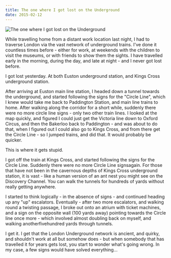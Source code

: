 ```yaml
---
title: The one where I got lost on the Underground
date: 2015-02-12
---
```


![The one where I got lost on the Underground](https://source.unsplash.com/vP3pnOoCiYE/1600x900)

While travelling home from a distant work location last night, I had to traverse London via the vast network of underground trains. I've done it countless times before - either for work, at weekends with the children to visit the museums, or with friends to show them the sights. I have travelled early in the morning, during the day, and late at night - and I never got lost before.

I got lost yesterday. At both Euston underground station, and Kings Cross underground station.

After arriving at Euston main line station, I headed down a tunnel towards the underground, and started following the signs for the "Circle Line", which I knew would take me back to Paddington Station, and main line trains to home. After walking along the corridor for a short while, suddenly there were no more circle line signs - only two other train lines. I looked at the map quickly, and figured I could just get the Victoria line down to Oxford Circus, and then the Bakerloo back to Paddington - and was about to do that, when I figured out I could also go to Kings Cross, and from there get the Circle Line - so I jumped trains, and did that. It would probably be quicker.

This is where it gets stupid.

I got off the train at Kings Cross, and started following the signs for the Circle Line. Suddenly there were no more Circle Line signsagain. For those that have not been in the cavernous depths of Kings Cross underground station, it is vast - like a human version of an ant nest you might see on the Discovery Channel. You can walk the tunnels for hundreds of yards without really getting anywhere.

I started to think logically - in the absence of signs - and continued heading up any "up" escalators. Eventually - after two more escalators, and walking round a twisting passage, I broke out onto an atrium with ticket machines, and a sign on the opposite wall (100 yards away) pointing towards the Circle line once more - which involved almost doubling back on myself, and walking anotherfivehundred yards through tunnels.

I get it. I get that the London Underground network is ancient, and quirky, and shouldn't work at all but somehow does - but when somebody that has travelled it for years gets lost, you start to wonder what's going wrong. In my case, a few signs would have solved everything...